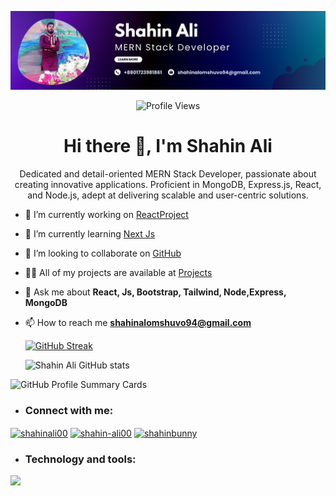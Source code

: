 ![Shahin Ali Banner](https://raw.githubusercontent.com/ShahinAlomShuvo/ShahinAlomShuvo/main/Purple%20Gradient%20Digital%20Marketing%20LinkedIn%20Banner.jpg "Shahin Ali")


<p align="center">
  <img src="https://komarev.com/ghpvc/?username=ShahinAlomShuvo&color=blueviolet&style=flat-square" alt="Profile Views" width="200" height="auto" />
</p>

<h1 align="center">Hi there 👋, I'm Shahin Ali</h1>

<p align="center">Dedicated and detail-oriented MERN Stack Developer,
passionate about creating innovative applications.
Proficient in MongoDB, Express.js, React, and Node.js,
adept at delivering scalable and user-centric solutions.</p>


- 🔭 I’m currently working on [ReactProject](https://mrshahin.netlify.app/)

- 🌱 I’m currently learning  [Next Js](https://nextjs.org/)

- 👯 I’m looking to collaborate on [GitHub](https://github.com/ShahinAlomShuvo)

- 👨‍💻 All of my projects are available at [Projects](https://github.com/ShahinAlomShuvo?tab=repositories)

- 💬 Ask me about **React, Js, Bootstrap, Tailwind, Node,Express, MongoDB**

- 📫 How to reach me **shahinalomshuvo94@gmail.com**

  [![GitHub Streak](https://github-readme-streak-stats.herokuapp.com?user=ShahinAlomShuvo&theme=merko)](https://git.io/streak-stats)

  ![Shahin Ali GitHub stats](https://github-readme-stats.vercel.app/api?username=ShahinAlomShuvo&show_icons=true&theme=dark)

![GitHub Profile Summary Cards](http://github-profile-summary-cards.vercel.app/api/cards/productive-time?username=ShahinAlomShuvo&theme=Dark&utcOffset=+05:30)


- <h3 align="left">Connect with me:</h3>
<p align="left">
<a href="https://twitter.com/shahinali00" target="blank"><img align="center" src="https://raw.githubusercontent.com/rahuldkjain/github-profile-readme-generator/master/src/images/icons/Social/twitter.svg" alt="shahinali00" height="30" width="40" /></a>
<a href="https://linkedin.com/in/shahin-ali00" target="blank"><img align="center" src="https://raw.githubusercontent.com/rahuldkjain/github-profile-readme-generator/master/src/images/icons/Social/linked-in-alt.svg" alt="shahin-ali00" height="30" width="40" /></a>
<a href="https://fb.com/shahinbunny" target="blank"><img align="center" src="https://raw.githubusercontent.com/rahuldkjain/github-profile-readme-generator/master/src/images/icons/Social/facebook.svg" alt="shahinbunny" height="30" width="40" /></a>
</p>

- <h3 align="left">Technology and tools:</h3>

<p align="left">
  <a href="#Skills">
    <img src="https://skillicons.dev/icons?i=react,js,nodejs,mongodb,express,html,css,tailwind,bootstrap,git,github,vite,vscode,figma" />
  </a>
</p>

